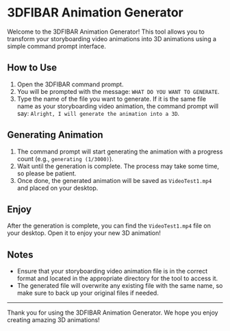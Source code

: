 # 3DFIBAR Animation Generator

Welcome to the 3DFIBAR Animation Generator! This tool allows you to transform your storyboarding video animations into 3D animations using a simple command prompt interface.

## How to Use

1. Open the 3DFIBAR command prompt.
2. You will be prompted with the message: `WHAT DO YOU WANT TO GENERATE`.
3. Type the name of the file you want to generate. If it is the same file name as your storyboarding video animation, the command prompt will say: `Alright, I will generate the animation into a 3D`.

## Generating Animation

1. The command prompt will start generating the animation with a progress count (e.g., `generating (1/3000)`).
2. Wait until the generation is complete. The process may take some time, so please be patient.
3. Once done, the generated animation will be saved as `VideoTest1.mp4` and placed on your desktop.

## Enjoy

After the generation is complete, you can find the `VideoTest1.mp4` file on your desktop. Open it to enjoy your new 3D animation!

## Notes

- Ensure that your storyboarding video animation file is in the correct format and located in the appropriate directory for the tool to access it.
- The generated file will overwrite any existing file with the same name, so make sure to back up your original files if needed.

---

Thank you for using the 3DFIBAR Animation Generator. We hope you enjoy creating amazing 3D animations!


